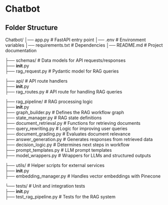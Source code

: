 # Chatbot


## Folder Structure

Chatbot/
│── app.py                    # FastAPI entry point
│── .env                       # Environment variables
│── requirements.txt           # Dependencies
│── README.md                  # Project documentation


├── schemas/                   # Data models for API requests/responses  
   ├── __init__.py  
   ├── rag_request.py         # Pydantic model for RAG queries  


├── api/                       # API route handlers  
   ├── __init__.py  
   ├── rag_routes.py          # API route for handling RAG queries  


├── rag_pipeline/              # RAG processing logic  
   ├── __init__.py  
   ├── graph_builder.py       # Defines the RAG workflow graph  
   ├── state_manager.py       # RAG state definitions  
   ├── document_retrieval.py  # Functions for retrieving documents  
   ├── query_rewriting.py     # Logic for improving user queries  
   ├── document_grading.py    # Evaluates document relevance  
   ├── answer_generation.py   # Generates responses from retrieved data  
   ├── decision_logic.py      # Determines next steps in workflow  
   ├── prompt_templates.py    # LLM prompt templates  
   ├── model_wrappers.py      # Wrappers for LLMs and structured outputs  


├── utils/                     # Helper scripts for external services  
   ├── __init__.py  
   ├── embedding_manager.py   # Handles vector embeddings with Pinecone  


└── tests/                     # Unit and integration tests  
    ├── __init__.py  
    ├── test_rag_pipeline.py   # Tests for the RAG system  
